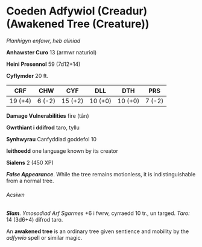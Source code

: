 # Coeden Adfywiol (Creadur) (Awakened Tree (Creature))

*Planhigyn enfawr, heb aliniad*

**Anhawster Curo** 13 (armwr naturiol)

**Heini Presennol** 59 (7d12+14)

**Cyflymder** 20 ft.

| CRF     | CHW    | CYF     | DLL     | DTH     | PRS    |
|---------|--------|---------|---------|---------|--------|
| 19 (+4) | 6 (-2) | 15 (+2) | 10 (+0) | 10 (+0) | 7 (-2) |

**Damage Vulnerabilities** fire (tân)

**Gwrthiant i ddifrod** taro, tyllu

**Synhwyrau** Canfyddiad goddefol 10

**Ieithoedd** one language known by its creator

**Sialens** 2 (450 XP)

***False Appearance***. While the tree remains motionless, it is indistinguishable from a normal tree.

###### Acsiwn

***Slam***. *Ymosodiad Arf Sgarmes* +6 i fwrw, cyrraedd 10 tr., un targed. *Taro:* 14 (3d6+4) difrod taro.

An **awakened tree** is an ordinary tree given sentience and mobility by the *adfywio* spell or similar magic.